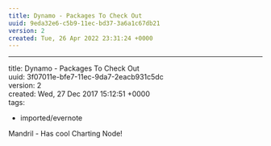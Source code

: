 ```yaml
---
title: Dynamo - Packages To Check Out
uuid: 9eda32e6-c5b9-11ec-bd37-3a6a1c67db21
version: 2
created: Tue, 26 Apr 2022 23:31:24 +0000
---
```


---

title: Dynamo - Packages To Check Out\
uuid: 3f07011e-bfe7-11ec-9da7-2eacb931c5dc\
version: 2\
created: Wed, 27 Dec 2017 15:12:51 +0000\
tags:

- imported/evernote

Mandril - Has cool Charting Node!